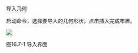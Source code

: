 导入几何
<br/>

启动命令，选择要导入的几何形状，点击插入完成布置。

![](file:///C:\Users\pkpm\AppData\Local\Temp\ksohtml8136\wps243.jpg)

图16.7\-1 导入界面